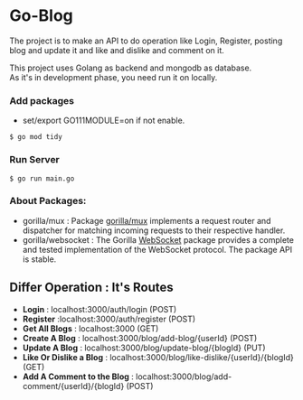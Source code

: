 # Go-Blog

The project is to make an API to do operation like Login, Register, posting blog and update it and like and dislike and comment on it.


This project uses Golang as backend and mongodb as database.
<br />
As it's in development phase, you need run it on locally.
<br />

### Add packages 
- set/export GO111MODULE=on if not enable.
```
$ go mod tidy
```

### Run Server
```
$ go run main.go
```

### About Packages:
- gorilla/mux : Package [gorilla/mux](https://github.com/gorilla/mux) implements a request router and dispatcher for matching incoming requests to their respective handler.
- gorilla/websocket : The Gorilla [WebSocket](https://github.com/gorilla/websocket) package provides a complete and tested implementation of the WebSocket protocol. The package API is stable.

## Differ Operation : It's Routes
* **Login** : localhost:3000/auth/login (POST)
* **Register** :localhost:3000/auth/register (POST)
* **Get All Blogs** : localhost:3000 (GET)
* **Create A Blog** : localhost:3000/blog/add-blog/{userId} (POST)
* **Update A Blog** : localhost:3000/blog/update-blog/{blogId} (PUT)
* **Like Or Dislike a Blog** : localhost:3000/blog/like-dislike/{userId}/{blogId} (GET)
* **Add A Comment to the Blog** : localhost:3000/blog/add-comment/{userId}/{blogId} (POST)



